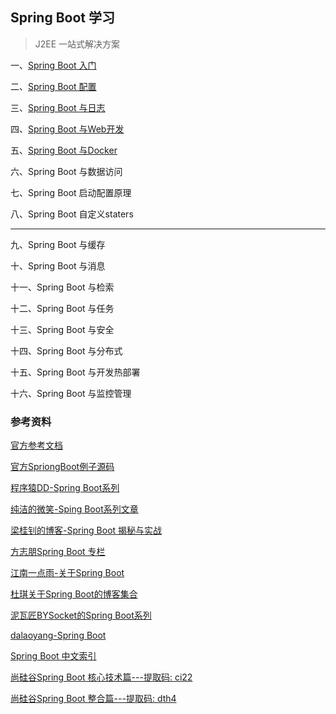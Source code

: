## Spring Boot 学习

> J2EE 一站式解决方案

一、[Spring Boot 入门](https://github.com/tyronczt/spring-boot-learning/tree/master/spring-boot-01-helloworld)

二、[Spring Boot 配置](https://github.com/tyronczt/spring-boot-learning/tree/master/spring-boot-02-config)

三、[Spring Boot 与日志](https://github.com/tyronczt/spring-boot-learning/tree/master/spring-boot-03-logging)

四、[Spring Boot 与Web开发](https://github.com/tyronczt/spring-boot-learning/tree/master/spring-boot-04-web-restfulcrud)

五、[Spring Boot 与Docker](https://github.com/tyronczt/spring-boot-learning/tree/master/spring-boot-05-docker)

六、Spring Boot 与数据访问

七、Spring Boot 启动配置原理

八、Spring Boot 自定义staters

------

九、Spring Boot 与缓存

十、Spring Boot 与消息

十一、Spring Boot 与检索

十二、Spring Boot 与任务

十三、Spring Boot 与安全

十四、Spring Boot 与分布式

十五、Spring Boot 与开发热部署

十六、Spring Boot 与监控管理



### 参考资料

[官方参考文档](http://docs.spring.io/spring-boot/docs/1.5.2.RELEASE/reference/htmlsingle/#getting-started-first-application)

[官方SpriongBoot例子源码](https://github.com/spring-projects/spring-boot/tree/master/spring-boot-samples)

[程序猿DD-Spring Boot系列](http://blog.didispace.com/categories/Spring-Boot/)

[纯洁的微笑-Sping Boot系列文章](http://www.ityouknow.com/spring-boot)

[梁桂钊的博客-Spring Boot 揭秘与实战](http://blog.720ui.com/columns/springboot_all/)

[方志朋Spring Boot 专栏](http://blog.csdn.net/column/details/15397.html)

[江南一点雨-关于Spring Boot](http://blog.csdn.net/column/details/13987.html)

[杜琪关于Spring Boot的博客集合](http://www.jianshu.com/p/7e2e5e7b32ab)

[泥瓦匠BYSocket的Spring Boot系列](http://www.bysocket.com/?page_id=1639)

[dalaoyang-Spring Boot](https://www.dalaoyang.cn/tag/springboot/)

[Spring Boot 中文索引](http://springboot.fun/)

[尚硅谷Spring Boot 核心技术篇---提取码: ci22](https://pan.baidu.com/s/1vDX_Yjm1-mI54QnbtEbjeQ)

[尚硅谷Spring Boot 整合篇---提取码: dth4](https://pan.baidu.com/s/1q9ri9mOivEjzqhWq56Z-7A)
